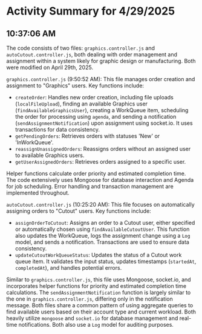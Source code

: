 # Activity Summary for 4/29/2025

## 10:37:06 AM
The code consists of two files: `graphics.controller.js` and `autoCutout.controller.js`, both dealing with order management and assignment within a system likely for graphic design or manufacturing.  Both were modified on April 29th, 2025.

`graphics.controller.js` (9:50:52 AM): This file manages order creation and assignment to "Graphics" users.  Key functions include:

* `createOrder`:  Handles new order creation, including file uploads (`localFileUpload`),  finding an available Graphics user (`findAvailableGraphicsUser`), creating a WorkQueue item, scheduling the order for processing using `agenda`, and sending a notification (`sendAssignmentNotification`) upon assignment using socket.io.  It uses transactions for data consistency.
* `getPendingOrders`: Retrieves orders with statuses 'New' or 'InWorkQueue'.
* `reassignUnassignedOrders`: Reassigns orders without an assigned user to available Graphics users.
* `getUserAssignedOrders`: Retrieves orders assigned to a specific user.

Helper functions calculate order priority and estimated completion time.  The code extensively uses Mongoose for database interaction and Agenda for job scheduling.  Error handling and transaction management are implemented throughout.


`autoCutout.controller.js` (10:25:20 AM): This file focuses on automatically assigning orders to "Cutout" users.  Key functions include:

* `assignOrderToCutout`: Assigns an order to a Cutout user, either specified or automatically chosen using `findAvailableCutoutUser`.  This function also updates the WorkQueue, logs the assignment change using a `Log` model, and sends a notification. Transactions are used to ensure data consistency.
* `updateCutoutWorkQueueStatus`: Updates the status of a Cutout work queue item.  It validates the input status, updates timestamps (`startedAt`, `completedAt`), and handles potential errors.

Similar to `graphics.controller.js`, this file uses Mongoose, socket.io, and incorporates helper functions for priority and estimated completion time calculations.  The `sendAssignmentNotification` function is largely similar to the one in `graphics.controller.js`, differing only in the notification message.  Both files share a common pattern of using aggregate queries to find available users based on their account type and current workload.  Both heavily utilize `mongoose` and `socket.io` for database management and real-time notifications.  Both also use a `Log` model for auditing purposes.
